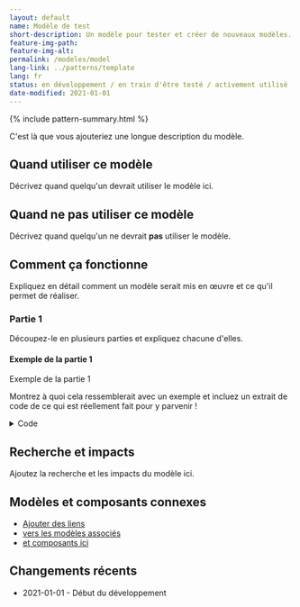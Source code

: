 ```yaml
---
layout: default
name: Modèle de test
short-description: Un modèle pour tester et créer de nouveaux modèles.
feature-img-path: 
feature-img-alt: 
permalink: /modeles/model
lang-link: ../patterns/template
lang: fr
status: en développement / en train d'être testé / activement utilisé
date-modified: 2021-01-01
---
```


{% include pattern-summary.html %}

C'est là que vous ajouteriez une longue description du modèle.

## Quand utiliser ce modèle

Décrivez quand quelqu'un devrait utiliser le modèle ici.

## Quand ne pas utiliser ce modèle

Décrivez quand quelqu'un ne devrait **pas** utiliser le modèle.

## Comment ça fonctionne

Expliquez en détail comment un modèle serait mis en œuvre et ce qu'il permet de réaliser.

### Partie 1

Découpez-le en plusieurs parties et expliquez chacune d'elles.

<section>
    <h4>Exemple de la partie 1</h4>
    <div class="panel panel-default pattern-demo">
        <div class="panel-body">
            <p class="h2 mrgn-tp-sm">Exemple de la partie 1</p>
            <p>Montrez à quoi cela ressemblerait avec un exemple et incluez un extrait de code de ce qui est réellement fait pour y parvenir !</p>
        </div>
    </div>
    <details>
        <summary>Code</summary>
        <pre><code>&lt;h2>Exemple de la partie 1&lt;/h2>
&lt;p>Montrez à quoi cela ressemblerait avec un exemple et incluez un extrait de code de ce qui est réellement fait pour y parvenir !&lt;/p></code></pre>
    </details>
</section>

## Recherche et impacts

Ajoutez la recherche et les impacts du modèle ici.

## Modèles et composants connexes

* [Ajouter des liens](#link)
* [vers les modèles associés](#lien)
* [et composants ici](#link)

## Changements récents

* 2021-01-01 - Début du développement
